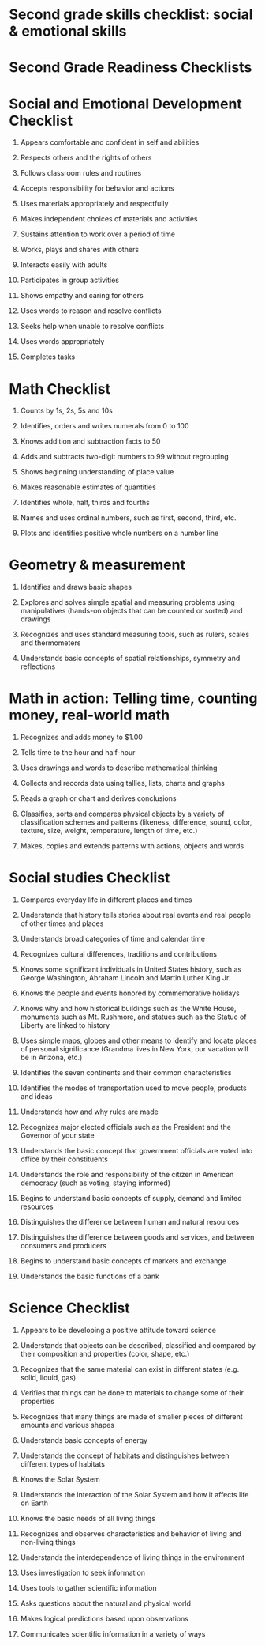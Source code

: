 # Second grade skills checklist: social & emotional skills

# Second Grade Readiness Checklists

# Social and Emotional Development Checklist

1. Appears comfortable and confident in self and abilities

2. Respects others and the rights of others

3. Follows classroom rules and routines

4. Accepts responsibility for behavior and actions

5. Uses materials appropriately and respectfully

6. Makes independent choices of materials and activities

7. Sustains attention to work over a period of time

8. Works, plays and shares with others

9. Interacts easily with adults

10. Participates in group activities

11. Shows empathy and caring for others

12. Uses words to reason and resolve conflicts

13. Seeks help when unable to resolve conflicts

14. Uses words appropriately

15. Completes tasks

# Math Checklist

1. Counts by 1s, 2s, 5s and 10s

2. Identifies, orders and writes numerals from 0 to 100

3. Knows addition and subtraction facts to 50

4. Adds and subtracts two-digit numbers to 99 without regrouping

5. Shows beginning understanding of place value

6. Makes reasonable estimates of quantities

7. Identifies whole, half, thirds and fourths

8. Names and uses ordinal numbers, such as first, second, third, etc.

9. Plots and identifies positive whole numbers on a number line

# Geometry & measurement

1. Identifies and draws basic shapes

2. Explores and solves simple spatial and measuring problems using manipulatives (hands-on objects that can be counted or sorted) and drawings

3. Recognizes and uses standard measuring tools, such as rulers, scales and thermometers

4. Understands basic concepts of spatial relationships, symmetry and reflections

# Math in action: Telling time, counting money, real-world math

1. Recognizes and adds money to $1.00

2. Tells time to the hour and half-hour

3. Uses drawings and words to describe mathematical thinking

4. Collects and records data using tallies, lists, charts and graphs

5. Reads a graph or chart and derives conclusions

6. Classifies, sorts and compares physical objects by a variety of classification schemes and patterns (likeness, difference, sound, color, texture, size, weight, temperature, length of time, etc.)

7. Makes, copies and extends patterns with actions, objects and words

# Social studies Checklist

1. Compares everyday life in different places and times

2. Understands that history tells stories about real events and real people of other times and places

3. Understands broad categories of time and calendar time

4. Recognizes cultural differences, traditions and contributions

5. Knows some significant individuals in United States history, such as George Washington, Abraham Lincoln and Martin Luther King Jr.

6. Knows the people and events honored by commemorative holidays

7. Knows why and how historical buildings such as the White House, monuments such as Mt. Rushmore, and statues such as the Statue of Liberty are linked to history

8. Uses simple maps, globes and other means to identify and locate places of personal significance (Grandma lives in New York, our vacation will be in Arizona, etc.)

9. Identifies the seven continents and their common characteristics

10. Identifies the modes of transportation used to move people, products and ideas

11. Understands how and why rules are made

12. Recognizes major elected officials such as the President and the Governor of your state

13. Understands the basic concept that government officials are voted into office by their constituents

14. Understands the role and responsibility of the citizen in American democracy (such as voting, staying informed)

15. Begins to understand basic concepts of supply, demand and limited resources

16. Distinguishes the difference between human and natural resources

17. Distinguishes the difference between goods and services, and between consumers and producers

18. Begins to understand basic concepts of markets and exchange

19. Understands the basic functions of a bank

# Science Checklist

1. Appears to be developing a positive attitude toward science

2. Understands that objects can be described, classified and compared by their composition and properties (color, shape, etc.)

3. Recognizes that the same material can exist in different states (e.g. solid, liquid, gas)

4. Verifies that things can be done to materials to change some of their properties

5. Recognizes that many things are made of smaller pieces of different amounts and various shapes

6. Understands basic concepts of energy

7. Understands the concept of habitats and distinguishes between different types of habitats

8. Knows the Solar System

9. Understands the interaction of the Solar System and how it affects life on Earth

10. Knows the basic needs of all living things

11. Recognizes and observes characteristics and behavior of living and non-living things

12. Understands the interdependence of living things in the environment

13. Uses investigation to seek information

14. Uses tools to gather scientific information

15. Asks questions about the natural and physical world

16. Makes logical predictions based upon observations

17. Communicates scientific information in a variety of ways